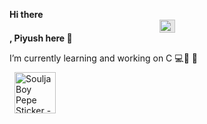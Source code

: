**Hi there <img style="display: block;-webkit-user-select: none;margin: auto;cursor: zoom-in;background-color: hsl(0, 0%, 90%);" src="https://user-images.githubusercontent.com/33700292/101157406-eec79080-35de-11eb-9543-5c57727a309b.gif" width="25" height="21"> , Piyush here :boy:**

I’m currently learning and working on C :computer:🔭 🌱 \
 <img src="https://c.tenor.com/itjFesV8_RUAAAAi/soulja-boy-pepe.gif" width="66" height="66" alt="Soulja Boy Pepe Sticker - Soulja Boy Pepe Typing Stickers" style="max-width: 104px; background-color: unset; margin: 8px;"> 




